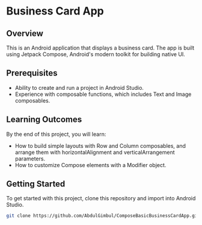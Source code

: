 # Business Card App

## Overview
This is an Android application that displays a business card. The app is built using Jetpack Compose, Android's modern toolkit for building native UI.

## Prerequisites
- Ability to create and run a project in Android Studio.
- Experience with composable functions, which includes Text and Image composables.

## Learning Outcomes
By the end of this project, you will learn:
- How to build simple layouts with Row and Column composables, and arrange them with horizontalAlignment and verticalArrangement parameters.
- How to customize Compose elements with a Modifier object.

## Getting Started
To get started with this project, clone this repository and import into Android Studio.

```bash
git clone https://github.com/AbdulGimbul/ComposeBasicBusinessCardApp.git
